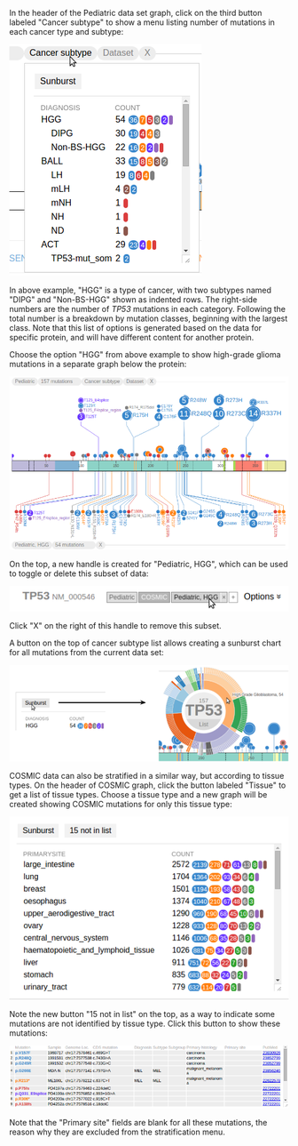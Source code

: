In the header of the Pediatric data set graph, click on the third button
labeled "Cancer subtype" to show a menu listing number of mutations in
each cancer type and subtype:

![](../../../images/guides/proteinpaint/stratify-mutation-by-cancer-subtype/media/image4.png)

In above example, "HGG" is a type of cancer, with two subtypes named
"DIPG" and "Non-BS-HGG" shown as indented rows. The right-side numbers
are the number of *TP53* mutations in each category. Following the total
number is a breakdown by mutation classes, beginning with the largest
class. Note that this list of options is generated based on the data for
specific protein, and will have different content for another protein.

Choose the option "HGG" from above example to show high-grade glioma
mutations in a separate graph below the protein:

![](../../../images/guides/proteinpaint/stratify-mutation-by-cancer-subtype/media/image6.png)

On the top, a new handle is created for "Pediatric, HGG", which can be
used to toggle or delete this subset of data:

![](../../../images/guides/proteinpaint/stratify-mutation-by-cancer-subtype/media/image5.png)

Click "X" on the right of this handle to remove this subset.

A button on the top of cancer subtype list allows creating a sunburst
chart for all mutations from the current data set:

![](../../../images/guides/proteinpaint/stratify-mutation-by-cancer-subtype/media/image1.png)

COSMIC data can also be stratified in a similar way, but according to
tissue types. On the header of COSMIC graph, click the button labeled
"Tissue" to get a list of tissue types. Choose a tissue type and a new
graph will be created showing COSMIC mutations for only this tissue
type:

![](../../../images/guides/proteinpaint/stratify-mutation-by-cancer-subtype/media/image3.png)

Note the new button "15 not in list" on the top, as a way to indicate
some mutations are not identified by tissue type. Click this button to
show these mutations:

![](../../../images/guides/proteinpaint/stratify-mutation-by-cancer-subtype/media/image2.png)

Note that the "Primary site" fields are blank for all these mutations,
the reason why they are excluded from the stratification menu.
